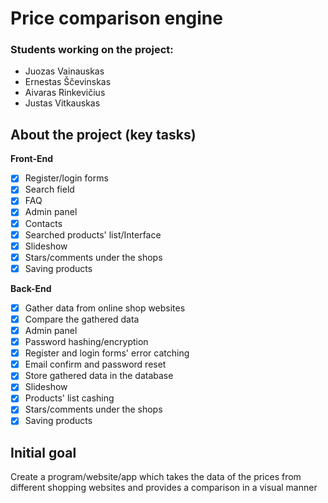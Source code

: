 # Price comparison engine
### Students working on the project: 
- Juozas Vainauskas
- Ernestas Ščevinskas
- Aivaras Rinkevičius
- Justas Vitkauskas
## About the project (key tasks)
**Front-End**
- [x] Register/login forms
- [x] Search field
- [x] FAQ
- [x] Admin panel
- [x] Contacts
- [x] Searched products' list/Interface
- [x] Slideshow
- [x] Stars/comments under the shops
- [x] Saving products

**Back-End**
- [x] Gather data from online shop websites
- [x] Compare the gathered data
- [x] Admin panel
- [x] Password hashing/encryption
- [x] Register and login forms' error catching
- [x] Email confirm and password reset
- [x] Store gathered data in the database
- [x] Slideshow
- [x] Products' list cashing
- [x] Stars/comments under the shops
- [x] Saving products

## Initial goal
Create a program/website/app which takes the data of the prices from different shopping websites and provides a comparison in a visual manner
